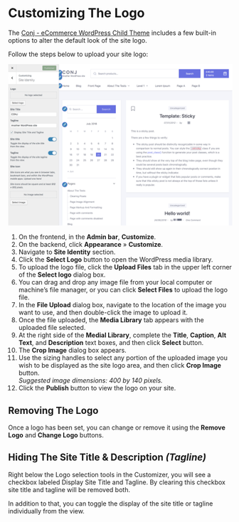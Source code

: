 # Customizing The Logo

The [Conj - eCommerce WordPress Child Theme](https://themeforest.net/item/conj-ecommerce-wordpress-theme/21935639?ref=mypreview) includes a few built-in options to alter the default look of the site logo.

Follow the steps below to upload your site logo:

![Customizing The Logo](img/customizing-logo.png)

1. On the frontend, in the **Admin bar**, **Customize**.
2. On the backend, click **Appearance** » **Customize**.
3. Navigate to **Site Identity** section.
4. Click the **Select Logo** button to open the WordPress media library.
5. To upload the logo file, click the **Upload Files** tab in the upper left corner of the **Select logo** dialog box.
6. You can drag and drop any image file from your local computer or machine’s file manager, or you can click **Select Files** to upload the logo file.
7. In the **File Upload** dialog box, navigate to the location of the image you want to use, and then double-click the image to upload it.
8. Once the file uploaded, the **Media Library** tab appears with the uploaded file selected.
9. At the right side of the **Medial Library**, complete the **Title**, **Caption**, **Alt Text**, and **Description** text boxes, and then click **Select** button.
10. The **Crop Image** dialog box appears.
11. Use the sizing handles to select any portion of the uploaded image you wish to be displayed as the site logo area, and then click **Crop Image** button.<br/>*Suggested image dimensions: 400 by 140 pixels.*
12. Click the **Publish** button to view the logo on your site.

## Removing The Logo

Once a logo has been set, you can change or remove it using the **Remove Logo** and **Change Logo** buttons.

## Hiding The Site Title & Description *(Tagline)*

Right below the Logo selection tools in the Customizer, you will see a checkbox labeled Display Site Title and Tagline. By clearing this checkbox site title and tagline will be removed both.

In addition to that, you can toggle the display of the site title or tagline individually from the view.
